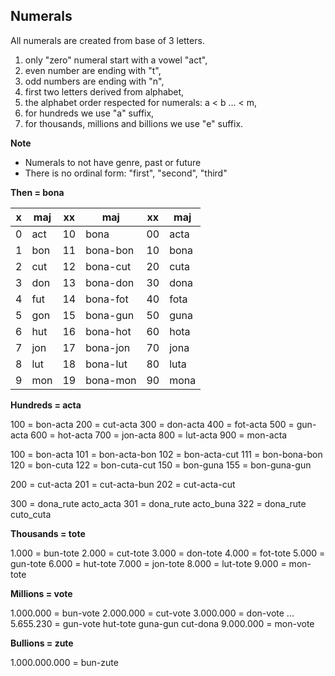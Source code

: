 ## Numerals 

All numerals are created from base of 3 letters.

1. only "zero" numeral start with a vowel "act",
1. even number are ending with "t",
1. odd numbers are ending with "n",
1. first two letters derived from alphabet,
1. the alphabet order respected for numerals: a < b ... < m,
1. for hundreds we use "a" suffix,
1. for thousands, millions and billions we use "e" suffix.

**Note** 

* Numerals to not have genre, past or future
* There is no ordinal form: "first", "second", "third"

**Then = bona**

x | maj | xx | maj      | xx | maj       
--|-----|--- |----------|----|--------------------------
0 | act | 10 | bona     | 00 | acta
1 | bon | 11 | bona-bon | 10 | bona
2 | cut | 12 | bona-cut | 20 | cuta
3 | don | 13 | bona-don | 30 | dona 
4 | fut | 14 | bona-fot | 40 | fota
5 | gon | 15 | bona-gun | 50 | guna
6 | hut | 16 | bona-hot | 60 | hota
7 | jon | 17 | bona-jon | 70 | jona
8 | lut | 18 | bona-lut | 80 | luta
9 | mon | 19 | bona-mon | 90 | mona

**Hundreds = acta**

100 =  bon-acta
200 =  cut-acta
300 =  don-acta
400 =  fot-acta
500 =  gun-acta
600 =  hot-acta
700 =  jon-acta
800 =  lut-acta
900 =  mon-acta

100 =  bon-acta
101 =  bon-acta-bon
102 =  bon-acta-cut
111 =  bon-bona-bon
120 =  bon-cuta
122 =  bon-cuta-cut
150 =  bon-guna
155 =  bon-guna-gun

200 =  cut-acta
201 =  cut-acta-bun
202 =  cut-acta-cut

300 =  dona_rute acto_acta
301 =  dona_rute acto_buna
322 =  dona_rute cuto_cuta

**Thousands = tote**

1.000 = bun-tote
2.000 = cut-tote
3.000 = don-tote
4.000 = fot-tote
5.000 = gun-tote
6.000 = hut-tote
7.000 = jon-tote
8.000 = lut-tote
9.000 = mon-tote

**Millions  = vote**

1.000.000 = bun-vote
2.000.000 = cut-vote
3.000.000 = don-vote
...
5.655.230 = gun-vote hut-tote guna-gun cut-dona
9.000.000 = mon-vote


**Bullions = zute**

1.000.000.000 = bun-zute


